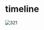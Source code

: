 # timeline
![321](http://www.eoeandroid.com/data/attachment/forum/201408/08/174908lgv5kk1t51avtd21.gif)
